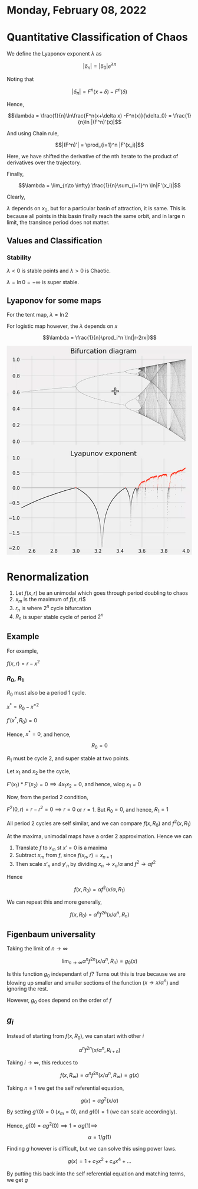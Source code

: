 # Monday, February 08, 2022

# Quantitative Classification of Chaos

We define the Lyaponov exponent $\lambda$ as 

$$|\delta_n| = |\delta_0|e^{\lambda n}$$

Noting that 

$$|\delta_n| = F^n(x+\delta) -F^n(\delta)$$

Hence, 

$$\lambda = \frac{1}{n}\ln\frac{F^n(x+\delta x) -F^n(x)}{\delta_0} = \frac{1}{n}ln |(F^n)'(x)|$$

And using Chain rule,

$$|(F^n)'| = \prod_{i=1}^n |F'(x_i)|$$

Here, we have shifted the derivative of the nth iterate to the product of derivatives over the trajectory.

Finally, 

$$\lambda = \lim_{n\to \infty} \frac{1}{n}\sum_{i=1}^n \ln|F'(x_i)|$$

Clearly, 

$\lambda$ depends on $x_0$, but for a particular basin of attraction, it is same. This is because all points in this basin finally reach the same orbit, and in large n limit, the transince period does not matter.

## Values and Classification

### Stability

$\lambda < 0$ is stable points and $\lambda > 0$ is Chaotic.

$\lambda = \ln 0 = -\infty$ is super stable.


## Lyaponov for some maps

For the tent map, $\lambda = \ln 2$

For logistic map however, the $\lambda$ depends on $x$

$$\lambda = \frac{1}{n}\prod_i^n \ln(|r-2rx|)$$

![Lyaponov for the logistic map](attachments/2022-03-07-00-30-47.png)

# Renormalization

1. Let $f(x, r)$ be an unimodal  which goes through period doubling to chaos
2. $x_m$  is the maximum of $f(x, r)$$
3. $r_n$ is where $2^n$ cycle bifurcation
4. $R_n$ is super stable cycle of period $2^n$

## Example

For example, 

$f(x, r) = r - x^2$

###  $R_0,\ R_1$

$R_0$ must also be a period 1 cycle.

$x^* = R_0 - x^{*2}$

$f'(x^*, R_0) = 0$

Hence, $x^* = 0$, and hence, 

$$R_0 = 0$$

$R_1$ must be cycle 2, and super stable at two points.

Let $x_1$ and $x_2$ be the cycle, 

$F'(x_1)*F'(x_2) = 0 \implies 4x_1x_2 = 0$, and hence, wlog $x_1 = 0$

Now, from the period 2 condition, 

$F^2(0, r) = r - r^2 = 0\implies r = 0$ or $r=1$. But $R_0=0$, and hence, $R_1=1$

All period 2 cycles are self similar, and we can compare $f(x, R_0)$ and $f^2(x, R_1)$

At the maxima, unimodal maps have a order 2 approximation. Hence we can
1. Translate $f$ to $x_m$ st $x' = 0$ is a maxima
2. Subtract $x_m$ from $f$, since $f(x_n, r)=x_{n+1}$
3. Then scale $x'_n$ and $y'_n$ by dividing $x_n \to x_n/\alpha$ and $f^2\to \alpha f^2$

Hence 

$$f(x, R_0) = \alpha f^2(x/\alpha, R_1)$$

We can repeat this and more generally, 

$$f(x, R_0) = \alpha^n f^{2n}(x/\alpha^n, R_n)$$

## Figenbaum universality

Taking the limit of $n\to \infty$

$$\lim_{n\to\infty} \alpha^n f^{2n}(x/\alpha^n, R_n) = g_0(x)$$

Is this function $g_0$ independant of $f$? Turns out this is true because we are blowing up smaller and smaller sections of the function ($x\to x/\alpha^n$) and ignoring the rest.

However, $g_0$ does depend on the order of $f$

## $g_i$

Instead of starting from $f(x, R_0)$, we can start with other $i$

$$\alpha^nf^{2n}(x/\alpha^n, R_{i+n})$$

Taking $i\to \infty$, this reduces to 

$$f(x, R_\infty) = \alpha^n f^{2n}(x/\alpha^n, R_\infty) = g(x)$$

Taking $n = 1$ we get the self referential equation,

$$g(x) = \alpha g^2(x/\alpha)$$

By setting $g'(0) = 0$ ($x_m=0$), and $g(0) = 1$ (we can scale accordingly).

Hence, $g(0) = \alpha g^2(0) \implies 1 = \alpha g(1) \implies$

$$\alpha = 1/g(1)$$

Finding $g$ however is difficult, but we can solve this using power laws.

$$g(x) = 1 + c_2x^2 + c_4x^4+\dots$$

By putting this back into the self referential equation and matching terms, we get $g$